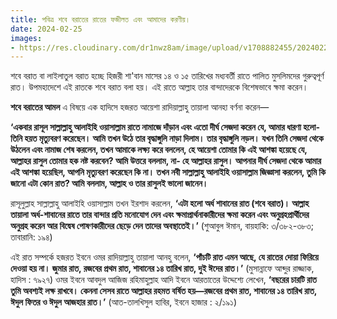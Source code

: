 ```yaml
---
title: পবিত্র শবে বরাতের রাতের ফজীলত এবং আমাদের করণীয়।
date: 2024-02-25
images: 
- https://res.cloudinary.com/dr1nwz8am/image/upload/v1708882455/20240225_232636_lj2dfa.webp
---
```

শবে বরাত বা লাইলাতুল বরাত হচ্ছে হিজরী শা'বান মাসের ১৪ ও ১৫ তারিখের মধ্যবর্তী রাতে পালিত মুসলিমদের গুরুত্বপূর্ণ রাত। উপমহাদেশে এই রাতকে শবে বরাত বলা হয়। এই রাতে আল্লাহ তার বান্দাদেরকে বিশেষভাবে ক্ষমা করেন।

**শবে বরাতের আমল**
এ বিষয়ে এক হাদিসে হজরত আয়েশা রাদিয়াল্লাহু তায়ালা আনহা বর্ণনা করেন—

**‘একবার রাসূল সাল্লাল্লাহু আলাইহি ওয়াসাল্লাম রাতে নামাজে দাঁড়ান এবং এতো দীর্ঘ সেজদা করেন যে, আমার ধারণা হলো- তিনি হয়ত মৃত্যুবরণ করেছেন। আমি তখন উঠে তার বৃদ্ধাঙ্গুলি নাড়া দিলাম। তার বৃদ্ধাঙ্গুলি নড়ল। যখন তিনি সেজদা থেকে উঠলেন এবং নামাজ শেষ করলেন, তখন আমাকে লক্ষ্য করে বললেন, হে আয়েশা তোমার কি এই আশঙ্কা হয়েছে যে, আল্লাহর রাসুল তোমার হক নষ্ট করবেন? আমি উত্তরে বললাম, না- হে আল্লাহর রাসুল। আপনার দীর্ঘ সেজদা থেকে আমার এই আশঙ্কা হয়েছিল, আপনি মৃত্যুবরণ করেছেন কি না। 
তখন নবী সাল্লাল্লাহু আলাইহি ওয়াসাল্লাম  জিজ্ঞাসা করলেন, তুমি কি জানো এটা কোন রাত? আমি বললাম, আল্লাহ ও তার রাসুলই ভালো জানেন।** 

রাসূলুল্লাহ সাল্লাল্লাহু আলাইহি ওয়াসাল্লাম তখন ইরশাদ করলেন, **‘এটা হলো অর্ধ শাবানের রাত (শবে বরাত)। আল্লাহ তায়ালা অর্ধ-শাবানের রাতে তার বান্দার প্রতি মনোযোগ দেন এবং ক্ষমাপ্রার্থনাকারীদের ক্ষমা করেন এবং অনুগ্রহপ্রার্থীদের অনুগ্রহ করেন আর বিদ্বেষ পোষণকারীদের ছেড়ে দেন তাদের অবস্থাতেই।’** (শুআবুল ঈমান, বায়হাকি: ৩/৩৮২-৩৮৩; তাবারানি: ১৯৪)

এই রাত সম্পর্কে হজরত ইবনে ওমর রাদিয়াল্লাহু তায়ালা আনহু বলেন, **‘পাঁচটি রাত এমন আছে, যে রাতের দোয়া ফিরিয়ে দেওয়া হয় না। জুমার রাত, রজবের প্রথম রাত, শাবানের ১৪ তারিখ রাত, দুই ঈদের রাত।’** (মুসান্নাফে আব্দুর রাজ্জাক, হাদিস : ৭৯২৭)
ওমর ইবনে আবদুল আজিজ রহিমাহুল্লাহ আদি ইবনে আরতাতের উদ্দেশ্যে লেখেন, **‘বছরের চারটি রাত তুমি অবশ্যই লক্ষ রাখবে। কেননা সেসব রাতে আল্লাহর রহমত বর্ষিত হয়—রজবের প্রথম রাত, শাবানের ১৪ তারিখ রাত, ঈদুল ফিতর ও ঈদুল আজহার রাত।’** (আত-তালখিসুল হাবির, ইবনে হাজার : ২/১৯১)
